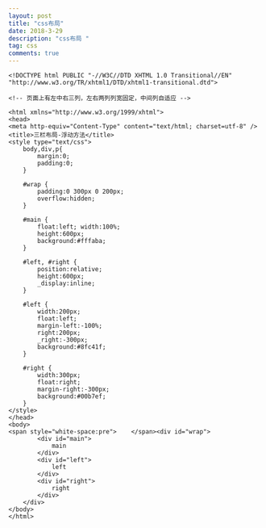 ```yaml
---
layout: post
title: "css布局"
date: 2018-3-29
description: "css布局 "
tag: css
comments: true
---
```


    <!DOCTYPE html PUBLIC "-//W3C//DTD XHTML 1.0 Transitional//EN" "http://www.w3.org/TR/xhtml1/DTD/xhtml1-transitional.dtd">  

    <!-- 页面上有左中右三列，左右两列列宽固定，中间列自适应 -->

    <html xmlns="http://www.w3.org/1999/xhtml">  
    <head>  
    <meta http-equiv="Content-Type" content="text/html; charset=utf-8" />  
    <title>三栏布局-浮动方法</title>  
    <style type="text/css">  
        body,div,p{   
            margin:0;   
            padding:0;   
        }  
    
        #wrap {   
            padding:0 300px 0 200px;   
            overflow:hidden;    
        }  
    
        #main {   
            float:left; width:100%;   
            height:600px;  
            background:#fffaba;  
        }  
    
        #left, #right {   
            position:relative;   
            height:600px;  
            _display:inline;   
        }  
    
        #left {   
            width:200px;   
            float:left;   
            margin-left:-100%;   
            right:200px;   
            _right:-300px;   
            background:#8fc41f;  
        }  
    
        #right {   
            width:300px;   
            float:right;   
            margin-right:-300px;   
            background:#00b7ef;  
        }  
    </style>  
    </head>  
    <body>  
    <span style="white-space:pre">    </span><div id="wrap">  
            <div id="main">  
                main  
            </div>  
            <div id="left">  
                left  
            </div>  
            <div id="right">  
                right  
            </div>  
        </div>  
    </body>  
    </html>  


